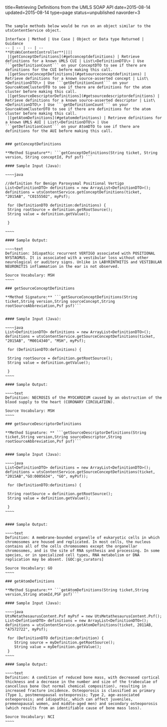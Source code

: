 title=Retrieving Definitions from the UMLS SOAP API
date=2015-08-14
updated=2015-08-14
type=page
status=unpublished
navorder=3
~~~~~~

The sample methods below would be run on an object similar to the utsContentService object.

Interface | Method | Use Case | Object or Data type Returned | Guidance
-- | -- | -- | --
**UtsWsContentController**||||
 |[getConceptDefinitions](#getconceptdefinitions) | Retrieve definitions for a known UMLS CUI | List\<DefinitionDTO\> | Use ```getDefinitionCount``` on your ConceptDTO to see if there are definitions for the CUI before making this call.
 |[getSourceConceptDefinitions](#getsourceconceptdefinitions) | Retrieve definitions for a known source-asserted concept | List\<DefinitionDTO\> | Use ```getDefinitionCount``` on your SourceAtomClusterDTO to see if there are definitions for the atom cluster before making this call.
 |[getSourceDescriptorDefinitions](#getsourcedescriptordefinitions) | Retrieve definitions for a known source-asserted descriptor | List\<DefinitionDTO\> | Use ```getDefinitionCount``` on your SourceAtomClusterDTO to see if there are definitions for the atom cluster before making this call.
 |[getAtomDefinitions](#getatomdefinitions) | Retrieve definitions for a known UMLS AUI | List\<DefinitionDTO\> | Use ```getDefinitionCount``` on your AtomDTO to see if there are definitions for the AUI before making this call.


### getConceptDefinitions

**Method Signature**: ```getConceptDefinitions(String ticket, String version, String conceptId, Psf psf) ```

#### Sample Input (Java):

~~~~java

//definition for Benign Paroxysmal Positional Vertigo
List<DefinitionDTO> definitions = new ArrayList<DefinitionDTO>();
definitions = utsContentService.getConceptDefinitions(ticket, "2015AB", "C0155502", myPsf);

 for (DefinitionDTO definition:definitions) {
 String rootSource = definition.getRootSource();
 String value = definition.getValue();
 
 }
 
~~~~

#### Sample Output:

~~~~text
Definition: Idiopathic recurrent VERTIGO associated with POSITIONAL NYSTAGMUS. It is associated with a vestibular loss without other neurological or auditory signs. Unlike in LABYRINTHITIS and VESTIBULAR NEURONITIS inflammation in the ear is not observed.

Source Vocabulary: MSH 
~~~~

### getSourceConceptDefinitions

**Method Signature:** ```getSourceConceptDefinitions(String ticket,String version,String sourceConcept,String rootSourceAbbreviation,Psf psf)```


#### Sample Input (Java):

~~~~java
List<DefinitionDTO> definitions = new ArrayList<DefinitionDTO>();
definitions = utsContentService.getSourceConceptDefinitions(ticket, "2015AB", "M0014340", "MSH", myPsf);
 
 for (DefinitionDTO:definitions) {
 
 String rootSource = definition.getRootSource();
 String value = definition.getValue();
 
 }
~~~~

#### Sample Output:

~~~~text
Definition: NECROSIS of the MYOCARDIUM caused by an obstruction of the blood supply to the heart (CORONARY CIRCULATION).

Source Vocabulary: MSH
~~~~

### getSourceDescriptorDefinitions

**Method Signature: ** ```getSourceDescriptorDefinitions(String ticket,String version,String sourceDescriptor,String rootSourceAbbreviation,Psf psf)```


#### Sample Input (Java):

~~~~java
List<DefinitionDTO> definitions = new ArrayList<DefinitionDTO>();
definitions = utsContentService.getSourceConceptDefinitions(ticket, "2015AB","GO:0005634", "GO", myPsf));
 
 for (DefinitionDTO:definitions) {
 
 String rootSource = definition.getRootSource();
 String value = definition.getValue();
 
 }
~~~~
 
 
#### Sample Output:

~~~~text
Definition: A membrane-bounded organelle of eukaryotic cells in which chromosomes are housed and replicated. In most cells, the nucleus contains all of the cells chromosomes except the organellar chromosomes, and is the site of RNA synthesis and processing. In some species, or in specialized cell types, RNA metabolism or DNA replication may be absent. [GOC:go_curators]

Source Vocabulary: GO
~~~~

### getAtomDefinitions

**Method Signature:** ```getAtomDefinitions(String ticket,String version,String atomId,PSF psf)```

#### Sample Input (Java):

~~~~java
UtsMetathesaurusContent.Psf myPsf = new UtsMetathesaurusContent.Psf();
List<DefintionDTO> definitions = new ArrayList<DefinitionDTO>();
definitions = utsContentService.getAtomDefinitions(ticket, 2011AB, "A7572722", myPsf);

 for (DefinitionDTO definition:definition) {
    String source = myDefinition.getRootSource();
    String value = myDefinition.getValue();
 }
~~~~

#### Sample Output:

~~~~text
Definition: A condition of reduced bone mass, with decreased cortical thickness and a decrease in the number and size of the trabeculae of cancellous bone (but normal chemical composition), resulting in increased fracture incidence. Osteoporosis is classified as primary (Type 1, postmenopausal osteoporosis; Type 2, age-associated osteoporosis; and idiopathic, which can affect juveniles, premenopausal women, and middle-aged men) and secondary osteoporosis (which results from an identifiable cause of bone mass loss).

Source Vocabulary: NCI
~~~~
